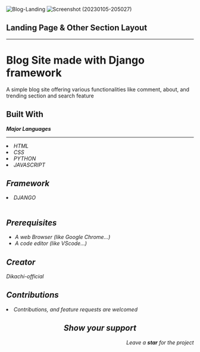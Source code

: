 ![Blog-Landing](https://user-images.githubusercontent.com/86185353/210870165-9769b69a-53e7-4d61-8d73-62010748b1cf.jpg)
![Screenshot (20230105-205027)](https://user-images.githubusercontent.com/86185353/210870336-83985732-e47a-4f3a-8a32-49d0f8f02686.jpg)
<h2>Landing Page & Other Section Layout</h2>
<hr>
<h1>Blog Site made with Django framework</h1>
<p> A simple blog site offering various functionalities like comment, about, and trending section and search feature</p>
<h2>Built With</h2>
<strong><i><p>Major Languages</p><i></strong>
<hr>
<li>HTML</li>
<li>CSS</li>
<li>PYTHON</li>
<li>JAVASCRIPT</li>
<h2>Framework</h2>
<li>DJANGO</li><br>
<h2>Prerequisites</h2>
<ul>
<li> A web Browser (like Google Chrome...)</li>
<li> A code editor (like VScode...)</li>
</ul>
<h2>Creator</h2>
<p><i class="ri-account-circle-fill"></i>Dikachi-official</p>
<h2>Contributions</h2>
<li>Contributions, and feature requests are welcomed</li>
<h2 align="center">Show your support</h2>
<p align="right">Leave a <strong><i>star</i></strong> for the project</p> 
